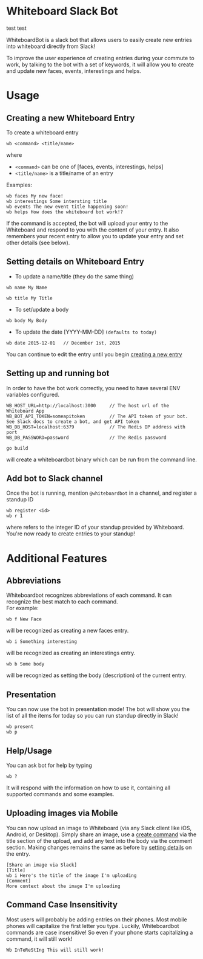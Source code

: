 # Whiteboard Slack Bot

test
test

WhiteboardBot is a slack bot that allows users to easily create new entries into whiteboard directly from Slack!

To improve the user experience of creating entries during your commute to work, by talking to the bot with a set of keywords, it will allow you to create and update new faces, events, interestings and helps.

# Usage
## <a name="create">Creating a new Whiteboard Entry
To create a whiteboard entry
```
wb <command> <title/name>
```
where 
* `<command>` can be one of [faces, events, interestings, helps]
* `<title/name>` is a title/name of an entry

Examples:
```
wb faces My new face!
wb interestings Some intersting title
wb events The new event title happening soon!
wb helps How does the whiteboard bot work!?
```

If the command is accepted, the bot will upload your entry to the Whiteboard and respond to you with the content of your entry. It also remembers your recent entry to allow you to update your entry and set other details (see below).

##  <a name="detail">Setting details on Whiteboard Entry
* To update a name/title (they do the same thing)
```
wb name My Name
```
```
wb title My Title
```

* To set/update a body
```
wb body My Body
```

* To update the date [YYYY-MM-DD] `(defaults to today)`
```
wb date 2015-12-01   // December 1st, 2015
```

You can continue to edit the entry until you begin [creating a new entry](#create)

## Setting up and running bot
In order to have the bot work correctly, you need to have several ENV variables configured.

```
WB_HOST_URL=http://localhost:3000     // The host url of the Whiteboard App
WB_BOT_API_TOKEN=someapitoken         // The API token of your bot.  See Slack docs to create a bot, and get API token
WB_DB_HOST=localhost:6379             // The Redis IP address with port 
WB_DB_PASSWORD=password               // The Redis password 
```

```
go build
```
will create a whiteboardbot binary which can be run from the command line.

## Add bot to Slack channel
Once the bot is running, mention `@whiteboardbot` in a channel, and register a standup ID
```
wb register <id>
wb r 1
```
where <id> refers to the integer ID of your standup provided by Whiteboard.  You're now ready to create entries to your standup!

# Additional Features
## Abbreviations
Whiteboardbot recognizes abbreviations of each command.  It can recognize the best match to each command.  
For example:
```
wb f New Face
```
will be recognized as creating a new faces entry.
```
wb i Something interesting
```
will be recognized as creating an interestings entry.
```
wb b Some body
```
will be recognized as setting the body (description) of the current entry.

## Presentation
You can now use the bot in presentation mode! The bot will show you the list of all the items for today so you can run standup directly in Slack!
```
wb present
wb p
```

## Help/Usage
You can ask bot for help by typing
```
wb ?
```
It will respond with the information on how to use it, containing all supported commands and some examples.


## Uploading images via Mobile
You can now upload an image to Whiteboard (via any Slack client like iOS, Android, or Desktop). Simply share an image, use a [create command](#create) via the title section of the upload, and add any text into the body via the comment section.  Making changes remains the same as before by [setting details](#detail) on the entry.
```
[Share an image via Slack]
[Title]
wb i Here's the title of the image I'm uploading
[Comment]
More context about the image I'm uploading
```

## Command Case Insensitivity
Most users will probably be adding entries on their phones. Most mobile phones will capitalize the first letter you type.
Luckily, Whiteboardbot commands are case insensitive! So even if your phone starts capitalizing a command, it will still work!
```
Wb InTeReStIng This will still work!
```
